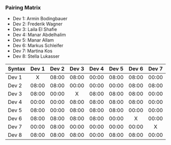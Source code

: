 

### Pairing Matrix

* Dev 1: Armin Bodingbauer
* Dev 2: Frederik Wagner
* Dev 3: Laila El Shafie
* Dev 4: Manar Abdelhalim 
* Dev 5: Manar Allam
* Dev 6: Markus Schleifer
* Dev 7: Martina Kos
* Dev 8: Stella Lukasser

| Syntax      | Dev 1   	  | Dev 2   	  | Dev 3   	  | Dev 4   	  | Dev 5   	  | Dev 6   	  | Dev 7   	  | Dev 8   	  |
| :---        |    :----:   |    :----:   |    :----:   |    :----:   |    :----:   |    :----:   |    :----:   |    :----:   |
| Dev 1       | X           | 08:00       | 08:00       | 00:00       | 08:00       | 08:00       | 00:00       | 08:00       |
| Dev 2       | 08:00       | 08:00           | 00:00       | 00:00       | 00:00       | 08:00       | 08:00       | 08:00       |
| Dev 3       | 08:00       | 00:00       | X           | 08:00       | 08:00       | 08:00       | 00:00       | 08:00       |
| Dev 4       | 00:00       | 00:00       | 08:00       | 08:00           | 08:00       | 08:00       | 00:00       | 00:00       |
| Dev 5       | 08:00       | 00:00       | 08:00       | 08:00       | 08:00           | 00:00       | 00:00       | 08:00       |
| Dev 6       | 08:00       | 08:00       | 08:00       | 08:00       | 00:00       | X           | 00:00       | 08:00       |
| Dev 7       | 00:00       | 08:00       | 00:00       | 00:00       | 00:00       | 00:00       | X           | 00:00       |
| Dev 8       | 08:00       | 08:00       | 08:00       | 00:00       | 08:00       | 08:00       | 00:00       | X           |
